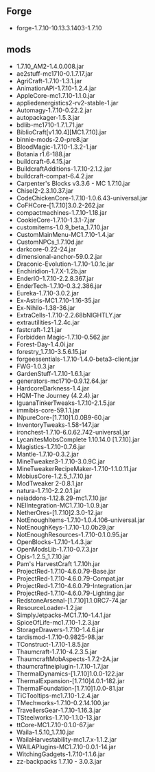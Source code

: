 ## Forge
- forge-1.7.10-10.13.3.1403-1.7.10

## mods
- 1.7.10_AM2-1.4.0.008.jar
- ae2stuff-mc1710-0.1.7.17.jar
- AgriCraft-1.7.10-1.3.1.jar
- AnimationAPI-1.7.10-1.2.4.jar
- AppleCore-mc1.7.10-1.1.0.jar
- appliedenergistics2-rv2-stable-1.jar
- Automagy-1.7.10-0.22.2.jar
- autopackager-1.5.3.jar
- bdlib-mc1710-1.7.1.71.jar
- BiblioCraft[v1.10.4][MC1.7.10].jar
- binnie-mods-2.0-pre8.jar
- BloodMagic-1.7.10-1.3.2-1.jar
- Botania r1.6-188.jar
- buildcraft-6.4.15.jar
- BuildcraftAdditions-1.7.10-2.1.2.jar
- buildcraft-compat-6.4.2.jar
- Carpenter's Blocks v3.3.6 - MC 1.7.10.jar
- Chisel2-2.3.10.37.jar
- CodeChickenCore-1.7.10-1.0.6.43-universal.jar
- CoFHCore-[1.7.10]3.0.2-262.jar
- compactmachines-1.7.10-1.18.jar
- CookieCore-1.7.10-1.3.1-7.jar
- customitems-1.0.9_beta_1.7.10.jar
- CustomMainMenu-MC1.7.10-1.4.jar
- CustomNPCs_1.7.10d.jar
- darkcore-0.22-24.jar
- dimensional-anchor-59.0.2.jar
- Draconic-Evolution-1.7.10-1.0.1c.jar
- Enchiridion-1.7.X-1.2b.jar
- EnderIO-1.7.10-2.2.8.367.jar
- EnderTech-1.7.10-0.3.2.386.jar
- Eureka-1.7.10-3.0.2.jar
- Ex-Astris-MC1.7.10-1.16-35.jar
- Ex-Nihilo-1.38-36.jar
- ExtraCells-1.7.10-2.2.68bNIGHTLY.jar
- extrautilities-1.2.4c.jar
- fastcraft-1.21.jar
- Forbidden Magic-1.7.10-0.562.jar
- Forest-Day-1.4.0i.jar
- forestry_1.7.10-3.5.6.15.jar
- forgeessentials-1.7.10-1.4.0-beta3-client.jar
- FWG-1.0.3.jar
- GardenStuff-1.7.10-1.6.1.jar
- generators-mc1710-0.9.12.64.jar
- HardcoreDarkness-1.4.jar
- HQM-The Journey (4.2.4).jar
- IguanaTinkerTweaks-1.7.10-2.1.5.jar
- immibis-core-59.1.1.jar
- INpureCore-[1.7.10]1.0.0B9-60.jar
- InventoryTweaks-1.58-147.jar
- ironchest-1.7.10-6.0.62.742-universal.jar
- LycanitesMobsComplete 1.10.14.0 [1.7.10].jar
- Magistics-1.7.10-0.7.6.jar
- Mantle-1.7.10-0.3.2.jar
- MineTweaker3-1.7.10-3.0.9C.jar
- MineTweakerRecipeMaker-1.7.10-1.1.0.11.jar
- MobiusCore-1.2.5_1.7.10.jar
- ModTweaker 2-0.8.1.jar
- natura-1.7.10-2.2.0.1.jar
- neiaddons-1.12.8.29-mc1.7.10.jar
- NEIIntegration-MC1.7.10-1.0.9.jar
- NetherOres-[1.7.10]2.3.0-12.jar
- NotEnoughItems-1.7.10-1.0.4.106-universal.jar
- NotEnoughKeys-1.7.10-1.0.0b29.jar
- NotEnoughResources-1.7.10-0.1.0.95.jar
- OpenBlocks-1.7.10-1.4.3.jar
- OpenModsLib-1.7.10-0.7.3.jar
- Opis-1.2.5_1.7.10.jar
- Pam's HarvestCraft 1.7.10h.jar
- ProjectRed-1.7.10-4.6.0.79-Base.jar
- ProjectRed-1.7.10-4.6.0.79-Compat.jar
- ProjectRed-1.7.10-4.6.0.79-Integration.jar
- ProjectRed-1.7.10-4.6.0.79-Lighting.jar
- RedstoneArsenal-[1.7.10]1.1.0RC7-74.jar
- ResourceLoader-1.2.jar
- SimplyJetpacks-MC1.7.10-1.4.1.jar
- SpiceOfLife-mc1.7.10-1.2.3.jar
- StorageDrawers-1.7.10-1.4.6.jar
- tardismod-1.7.10-0.9825-98.jar
- TConstruct-1.7.10-1.8.5.jar
- Thaumcraft-1.7.10-4.2.3.5.jar
- ThaumcraftMobAspects-1.7.2-2A.jar
- thaumcraftneiplugin-1.7.10-1.7.jar
- ThermalDynamics-[1.7.10]1.0.0-122.jar
- ThermalExpansion-[1.7.10]4.0.1-182.jar
- ThermalFoundation-[1.7.10]1.0.0-81.jar
- TiCTooltips-mc1.7.10-1.2.4.jar
- TMechworks-1.7.10-0.2.14.100.jar
- TravellersGear-1.7.10-1.16.3.jar
- TSteelworks-1.7.10-1.1.0-13.jar
- ttCore-MC1.7.10-0.1.0-67.jar
- Waila-1.5.10_1.7.10.jar
- WailaHarvestability-mc1.7.x-1.1.2.jar
- WAILAPlugins-MC1.7.10-0.0.1-14.jar
- WitchingGadgets-1.7.10-1.1.6.jar
- zz-backpacks 1.7.10 - 3.0.3.jar
